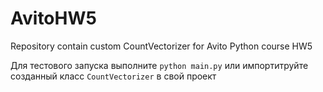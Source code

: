 # AvitoHW5
Repository contain custom CountVectorizer for Avito Python course HW5

Для тестового запуска выполните `python main.py` или импортитруйте созданный класс `CountVectorizer` в свой проект
